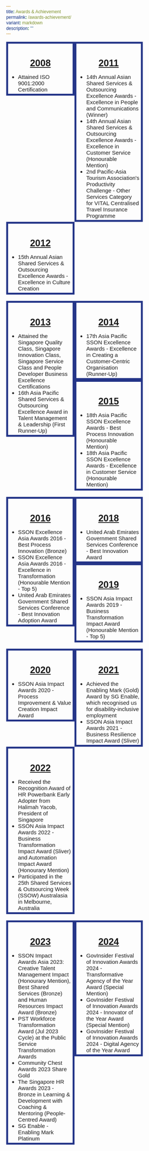 ```yaml
---
title: Awards & Achievement
permalink: /awards-achievement/
variant: markdown
description: ""
---
```

<style>
	*{
	margin: 0;
	padding: 0;
	font-family: Arial, Helvetica, sans-serif;
	}
	
	.column{
	float: left;
	width: 33.33%;
	padding: 3px;
	border: 5px solid #243588;
	border-padding: 10px;
	}
	
	.row:after{
	content:"";
	display: table;
	clear: both;
	}
	
	.column h3{
	font-size: 25px;
	}
	
	.column ul li{
	font-size: 15px;
	}
</style>
<div class="row">
	<div class="column">
		<h3><u><center><b>2008</b></center></u></h3>
		<ul>
			<li>Attained ISO 9001:2000 Certification</li>
		</ul>
	</div>&nbsp;&nbsp;&nbsp;
	<div class="column">
		<h3><u><center><b>2011</b></center></u></h3>
		<ul>
			<li>14th Annual Asian Shared Services &amp; Outsourcing Excellence Awards - Excellence in People and Communications (Winner)</li>
			<li>14th Annual Asian Shared Services &amp; Outsourcing Excellence Awards - Excellence in Customer Service (Honourable Mention)</li>
			<li>2nd Pacific-Asia Tourism Association's Productivity Challenge - Other Services Category for VITAL Centralised Travel Insurance Programme</li>
		</ul>
	</div>&nbsp;&nbsp;&nbsp;
			<div class="column">
		<h3><u><center><b>2012</b></center></u></h3>
		<ul>
			<li>15th Annual Asian Shared Services &amp; Outsourcing Excellence Awards - Excellence in Culture Creation</li>
		</ul>
	</div>&nbsp;&nbsp;
</div>&nbsp;

<div class="row">
	<div class="column">
		<h3><u><center><b>2013</b></center></u></h3>
		<ul>
			<li>Attained the Singapore Quality Class, Singapore Innovation Class, Singapore Service Class and People Developer Business Excellence Certifications</li>
			<li>16th Asia Pacific Shared Services &amp; Outsourcing Excellence Award in Talent Management &amp; Leadership (First Runner-Up)</li>
		</ul>
	</div>&nbsp;&nbsp;&nbsp;
	<div class="column">
		<h3><u><center><b>2014</b></center></u></h3>
		<ul>
			<li>17th Asia Pacific SSON Excellence Awards - Excellence in Creating a Customer-Centric Organisation (Runner-Up)</li>
		</ul>
	</div>&nbsp;&nbsp;&nbsp;
			<div class="column">
				<h3><u><center><b>2015</b></center></u></h3>
		<ul>
			<li>18th Asia Pacific SSON Excellence Awards - Best Process Innovation (Honourable Mention)</li>
			<li>18th Asia Pacific SSON Excellence Awards - Excellence in Customer Service (Honourable Mention)</li>
		</ul>
	</div>&nbsp;&nbsp;&nbsp;
</div>&nbsp;&nbsp;

<div class="row">
	<div class="column">
		<h3><u><center><b>2016</b></center></u></h3>
		<ul>
			<li>SSON Excellence Asia Awards 2016 - Best Process Innovation (Bronze)</li>
			<li>SSON Excellence Asia Awards 2016 - Excellence in Transformation (Honourable Mention - Top 5)</li>
			<li>United Arab Emirates Government Shared Services Conference - Best Innovation Adoption Award</li>
		</ul>
	</div>&nbsp;&nbsp;&nbsp;
	<div class="column">
		<h3><u><center><b>2018</b></center></u></h3>
		<ul>
			<li>United Arab Emirates Government Shared Services Conference - Best Innovation Award</li>
		</ul>
	</div>&nbsp;&nbsp;&nbsp;
			<div class="column">
				<h3><u><center><b>2019</b></center></u></h3>
		<ul>
			<li>SSON Asia Impact Awards 2019 - Business Transformation Impact Award (Honourable Mention - Top 5)</li>
		</ul>
	</div>&nbsp;&nbsp;&nbsp;
</div>&nbsp;&nbsp;

<div class="row">
	<div class="column">
		<h3><u><center><b>2020</b></center></u></h3>
		<ul>
			<li>SSON Asia Impact Awards 2020 - Process Improvement &amp; Value Creation Impact Award</li>
		</ul>
	</div>&nbsp;&nbsp;&nbsp;
	<div class="column">
		<h3><u><center><b>2021</b></center></u></h3>
		<ul>
			<li>Achieved the Enabling Mark (Gold) Award by SG Enable, which recognised us for disability-inclusive employment</li>
			<li>SSON Asia Impact Awards 2021 - Business Resilience Impact Award (Sliver)</li>
		</ul>
	</div>&nbsp;&nbsp;&nbsp;
			<div class="column">
				<h3><u><center><b>2022</b></center></u></h3>
		<ul>
			<li>Received the Recognition Award of HR Powerbank Early Adopter from Halimah Yacob, President of Singapore</li>
			<li>SSON Asia Impact Awards 2022 - Business Transformation Impact Award (Sliver) and Automation Impact Award (Honourary Mention)</li>
			<li>Participated in the 25th Shared Services &amp; Outsourcing Week (SSOW) Australasia in Melbourne, Australia</li>
		</ul>
	</div>&nbsp;&nbsp;&nbsp;
</div>&nbsp;&nbsp;

<div class="row">
	<div class="column">
		<h3><u><center><b>2023</b></center></u></h3>
		<ul>
			<li>SSON Impact Awards Asia 2023: Creative Talent Management Impact (Honourary Mention), Best Shared Services (Bronze) and Human Resources Impact Award (Bronze)</li>
			<li>PST Workforce Transformation Award (Jul 2023 Cycle) at the Public Service Transformation Awards</li>
			<li>Community Chest Awards 2023 Share Gold</li>
			<li>The Singapore HR Awards 2023 - Bronze in Learning &amp; Development with Coaching &amp; Mentoring (People-Centred Award)</li>
			<li>SG Enable - Enabling Mark Platinum</li>
		</ul>
	</div>&nbsp;&nbsp;&nbsp;
	<div class="column">
		<h3><u><center><b>2024</b></center></u></h3>
		<ul>
			<li>GovInsider Festival of Innovation Awards 2024 - Transformative Agency of the Year Award (Special Mention)</li>
			<li>GovInsider Festival of Innovation Awards 2024 - Innovator of the Year Award (Special Mention)</li>
			<li>GovInsider Festival of Innovation Awards 2024 - Digital Agency of the Year Award</li>
		</ul>
	</div>&nbsp;&nbsp;&nbsp;
</div>&nbsp;&nbsp;